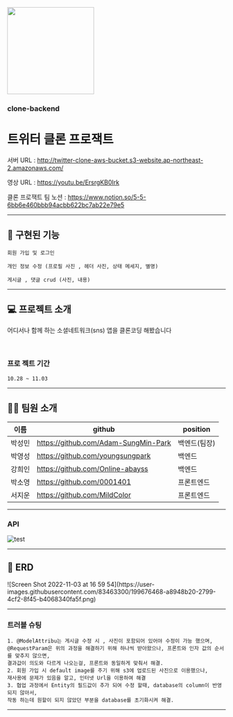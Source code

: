 <img src="https://search.pstatic.net/common/?src=http%3A%2F%2Fblogfiles.naver.net%2F20130122_106%2Ftensaiseung_1358842624770erdHE_PNG%2F%25C6%25AE%25C0%25A7%25C5%25CD.png&type=sc960_832" width="200" height="200"/>


### clone-backend

# 트위터 클론 프로잭트


서버 URL : http://twitter-clone-aws-bucket.s3-website.ap-northeast-2.amazonaws.com/

영상 URL : https://youtu.be/ErsrgKB0Irk

클론 프로잭트 팀 노션 : https://www.notion.so/5-5-6bb6e460bbb94acbb622bc7ab22e79e5

---
<h2>🚀 구현된 기능</h2>

    회원 가입 및 로그인
    
    개인 정보 수정 (프로필 사진 , 헤더 사진, 상태 메세지, 별명)
    
    게시글 , 댓글 crud (사진, 내용) 

---
<h2>💻 프로젝트 소개</h2>
<p>어디서나 함께 하는 소셜네트워크(sns) 앱을 클론코딩 해봤습니다</p>
<br />

### 프로 젝트 기간
    10.28 ~ 11.03

---
<h2>👫🏻 팀원 소개 </h2>

| 이름   | github | position |
|------|--------|----------|
| 박성민 | https://github.com/Adam-SungMin-Park   | 백엔드(팀장)     |
| 박영성 | https://github.com/youngsungpark   | 백엔드     |
| 강희인 | https://github.com/Online-abayss   | 백엔드     |
| 박소영 | https://github.com/0001401   | 프론트엔드     |
| 서지운 | https://github.com/MildColor   | 프론트엔드     |

---
### API

![test](https://user-images.githubusercontent.com/83463300/199677835-640cad11-d7be-4f1e-90a5-6323ceaa6402.PNG)

--- ---
<h2>📃 ERD</h2>
![Screen Shot 2022-11-03 at 16 59 54](https://user-images.githubusercontent.com/83463300/199676468-a8948b20-2799-4cf2-8f45-b4068340fa5f.png)


---
### 트러블 슈팅
    1. @ModelAttribu는 게시글 수정 시 , 사진이 포함되어 있어야 수정이 가능 했으며,
    @RequestParam은 위의 과정을 해결하기 위해 하나씩 받아왔으나, 프론트와 인자 값의 순서를 맞추지 않으면,
    결과값이 의도와 다르게 나오는걸, 프론트와 동일하게 맞춰서 해결.
    2. 회원 가입 시 default image를 주기 위해 s3에 업로드된 사진으로 이용했으나,
    재사용에 문제가 있음을 알고, 인터넷 Url을 이용하여 해결   
    3. 협업 과정에서 Entity의 필드값이 추가 되여 수정 할때, database의 column이 반영 되지 않아서,
    작동 하는데 원할이 되지 않았던 부분을 database를 초기화시켜 해결.
---
